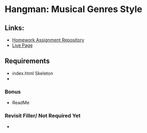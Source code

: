 # Hangman: Musical Genres Style

## Links:
- [Homework Assignment Repository](https://github.com/UCF-Coding-Boot-Camp/UCF-LKM-FSF-PT-08-2019-U-C/blob/master/03-javascript/02-Homework/Instructions/homework-instructions.md)
- [Live Page](https://decronin.github.io/Word-Guess-Game/)

## Requirements
* index.html Skeleton
* 

### Bonus
* ReadMe

### Revisit Filler/ Not Required Yet
* 

